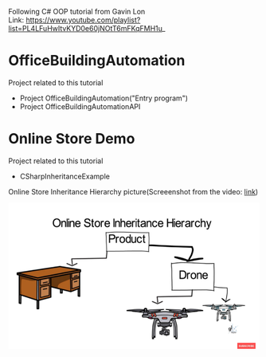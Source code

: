 Following C# OOP tutorial from Gavin Lon<br>
Link: https://www.youtube.com/playlist?list=PL4LFuHwItvKYD0e60jNOtT6mFKqFMH1u_

# OfficeBuildingAutomation

Project related to this tutorial
- Project OfficeBuildingAutomation("Entry program")
- Project OfficeBuildingAutomationAPI

# Online Store Demo
Project related to this tutorial
- CSharpInheritanceExample

Online Store Inheritance Hierarchy picture(Screeenshot from the video: [link](https://youtu.be/KvUdCkUHMY4?si=lByQ-6FEFLNFn1ib&t=994))
<p align="center">
  <img src="readme-file/OnlineStoreInheritanceHierarchy.png" alt="Inheritance Hierarchy">
</p>
